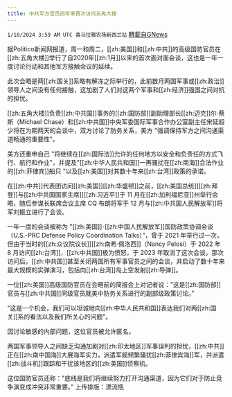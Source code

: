 ```yaml
---
title: 中共军方官员四年来首次访问五角大楼
---
```

`1/10/2024 3:59 AM UTC 喜马拉雅农场新西兰站` [轉載自GNews](https://gnews.org/articles/2203188)

据Politico新闻网报道，周一和周二，[[zh:美国]]和[[zh:中共]]的高级国防官员在[[zh:五角大楼]]举行了自2020年[[zh:1月]]以来的首次面对面会谈，这也是一年一度讨论行动和其他军方接触会议的延续。

此次会晤是两[[zh:国关]]系略有解冻之际举行的，此前数月两国军事或[[zh:政治]]领导人之间没有任何接触，这加剧了人们对这两个军事和[[zh:经济]]强国之间对抗的担忧。

[[zh:五角大楼]]负责[[zh:中共国]]事务的[[zh:国防部]]副助理部长[[zh:迈克]]尔·蔡斯（Michael Chase）和[[zh:中共国]]中央军委国际军事合作办公室副主任宋延超少将在为期两天的会谈中，双方讨论了防务关系，美方 "强调保持军方之间沟通渠道畅通的重要性"。

美方还重申自己 "将继续在[[zh:国际法]]允许的任何地方以安全和负责任的方式飞行、航行和作业"，并提及"[[zh:中华人民共和国]]一再骚扰在[[zh:南海]]合法作业的[[zh:菲律宾]]船只 "以及[[zh:美国]]对其数十年来[[zh:台湾]]政策的承诺。

在[[zh:中共]]代表团访问[[zh:美国]][[zh:华盛顿]]之前，[[zh:美国总统]][[zh:拜登]]与[[zh:中共国国家主席]][[zh:习近平]]于 11 月在[[zh:加利福尼亚]]州举行会晤，随后参谋长联席会议主席 CQ 布朗将军于 12 月与[[zh:中共国人民解放军]]将军刘振立进行了会谈。

一年一度的会谈被称为 "[[zh:美国]]\-[[zh:中国人民解放军]]国防政策协调会谈（U.S.-PRC Defense Policy Coordination Talks）”，曾于 2021 年举行过一次，但由于当时的[[zh:众议院议长]][[zh:南希·佩洛西]]（Nancy Pelosi）于 2022 年 8 月访问[[zh:台湾]]，[[zh:中共国]]极为愤怒，于 2023 年取消了这次会谈。那次访问后，[[zh:中共国]]甚至关闭两国所有军事官员之间的会谈，并启动了数十年来最大规模的实弹演习，包括向[[zh:台湾]]岛上空发射[[zh:导弹]]。

一位[[zh:美国]]高级国防官员在会晤前的简报会上对记者说："这是[[zh:国防部]]官员与[[zh:中共国]]同级官员就美中防务关系进行的副部级政策讨论。”

“这是一个机会，我们可以坦诚地向[[zh:中华人民共和国]]表达我们对两[[zh:国关]]系的看法以及我们所关心的问题"。

因讨论敏感的内部问题，这位官员被允许匿名。

两国军事领导人之间缺乏沟通加剧对[[zh:印太地区]]军事误判的担忧，[[zh:中共]]正在[[zh:南中国海]]大展海军实力，派遣军舰频繁骚扰[[zh:菲律宾海]]军，并派遣[[zh:战斗机]]跟踪和干扰该地区的[[zh:美国]]侦察机。

这位国防官员还称："底线是我们将继续努力打开沟通渠道，因为它们对于防止竞争演变成冲突非常重要。”
上传排版：漂流瓶
